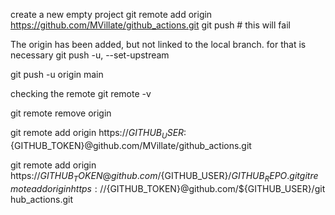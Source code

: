 
create a new empty project 
git remote add origin https://github.com/MVillate/github_actions.git
git push # this will fail

The origin has been added, but not linked to the local branch. for that is necessary
git push -u, --set-upstream

git push -u origin main


checking the remote 
git remote -v

git remote remove origin




git remote add origin https://${GITHUB_USER}:${GITHUB_TOKEN}@github.com/MVillate/github_actions.git

git remote add origin https://${GITHUB_TOKEN}@github.com/${GITHUB_USER}/${GITHUB_REPO}.git
git remote add origin https://${GITHUB_TOKEN}@github.com/${GITHUB_USER}/github_actions.git
